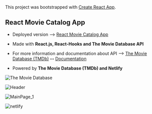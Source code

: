 This project was bootstrapped with [Create React App](https://github.com/facebook/create-react-app).

## React Movie Catalog App

* Deployed version --> [React Movie Catalog App](cranky-yalow-f983a7.netlify.app/)

* Made with **React.js, React-Hooks and The Movie Database API**

* For more information and documentation about API -->  [The Movie Database (TMDb)](https://www.themoviedb.org/) **--** [Documentation](https://www.themoviedb.org/documentation/api)

* Powered by **The Movie Database (TMDb) and Netlify**

![The Movie Database](https://www.underconsideration.com/brandnew/archives/the_movie_db_logo_before_after.png)

![Header](https://github.com/Bgstatic/ReactMovieApp/blob/master/readme_img/Header.png)

![MainPage_1](https://github.com/Bgstatic/ReactMovieApp/blob/master/readme_img/MainPage_1.png)

![netlify](https://blog.back4app.com/wp-content/uploads/2019/11/netlify-alternatives-1140x515.png)


